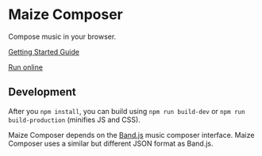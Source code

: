 # Maize Composer

Compose music in your browser.

[Getting Started Guide](https://github.com/Costava/maize-composer/blob/master/getting-started.md)

[Run online](https://costava.github.io/maize-composer/dist/)

## Development
After you `npm install`, you can build using `npm run build-dev` or `npm run build-production` (minifies JS and CSS).

Maize Composer depends on the [Band.js](https://github.com/meenie/band.js) music composer interface. Maize Composer uses a similar but different JSON format as Band.js.
